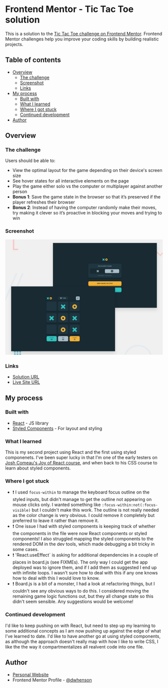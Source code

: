 # Frontend Mentor - Tic Tac Toe solution

This is a solution to the [Tic Tac Toe challenge on Frontend Mentor](https://www.frontendmentor.io/challenges/tic-tac-toe-game-Re7ZF_E2v). Frontend Mentor challenges help you improve your coding skills by building realistic projects.

## Table of contents

- [Overview](#overview)
  - [The challenge](#the-challenge)
  - [Screenshot](#screenshot)
  - [Links](#links)
- [My process](#my-process)
  - [Built with](#built-with)
  - [What I learned](#what-i-learned)
  - [Where I got stuck](#got-stuck)
  - [Continued development](#continued-development)
- [Author](#author)

## Overview

### The challenge

Users should be able to:

- View the optimal layout for the game depending on their device's screen size
- See hover states for all interactive elements on the page
- Play the game either solo vs the computer or multiplayer against another person
- **Bonus 1**: Save the game state in the browser so that it’s preserved if the player refreshes their browser
- **Bonus 2**: Instead of having the computer randomly make their moves, try making it clever so it’s proactive in blocking your moves and trying to win

### Screenshot

![Design preview for the Tic Tac Toe coding challenge](./images/preview.jpg)

### Links

- [Solution URL](https://github.com/dwhenson/fem-ttt-game)
- [Live Site URL](https://fem-ttt-game-react.netlify.app)

## My process

### Built with

- [React](https://reactjs.org/) - JS library
- [Styled Components](https://styled-components.com/) - For layout and styling

### What I learned

This is my second project using React and the first using styled componenets. I've been super lucky in that I'm one of the early testers on [Josh Comeau's Joy of React course](https://www.joyofreact.com/), and when back to his CSS course to learn about styled components.

### Where I got stuck

- ❗ I used `focus-within` to manage the keyboard focus outline on the styled inputs, but didn't manage to get the outline not appearing on mouse clicks only. I wanted something like `:focus-within:not(:focus-visible)` but I couldn't make this work. The outline is not really needed as the color change is very obvious. I could remove it completely but preferred to leave it rather than remove it.
- ❗ One issue I had with styled components is keeping track of whether the components in the file were now React components or styled components! I also struggled mapping the styled components to the rendered DOM in the dev tools, which made debugging a bit tricky in some cases.
- ❗ 'React.useEffect` is asking for additional dependencies in a couple of places in board.js (see FIXMEs). The only way I could get the app deployed was to ignore them, and if I add them as suggested I end up with infinite loops. I wasn't sure how to deal with this if any one knows how to deal with this I would love to know.
- ❗ Board.js is a bit of a monster, I had a look at refactoring things, but I couldn't see any obvious ways to do this. I considered moving the remaining game logic functions out, but they all change state so this didn't seem sensible. Any suggestions would be welcome!

### Continued development

I'd like to keep pushing on with React, but need to step up my learning to some additional concepts as I am now pushing up against the edge of what I've learned to date. I'd like to have another go at using styled components, as although the approach doesn't really map with how I like to write CSS, I like the the way it compartmentalizes all realvent code into one file.

## Author

- [Personal Website](https://www.dwhenson.com)
- Frontend Mentor Profile - [@dwhenson](https://www.frontendmentor.io/profile/dwhenson)
